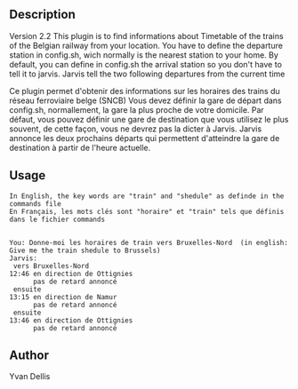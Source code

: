 ## Description
Version 2.2
This plugin is to find informations about Timetable of the trains of the Belgian railway from your location. 
You have to define the departure station in config.sh, wich normally is the nearest station to your home.
By default, you can define in config.sh the arrival station so you don't have to tell it to jarvis.
Jarvis tell the two following departures from the current time

Ce plugin permet d'obtenir des informations sur les horaires des trains du réseau ferroviaire belge (SNCB)
Vous devez définir la gare de départ dans config.sh, normallement, la gare la plus proche de votre domicile.
Par défaut, vous pouvez définir une gare de destination que vous utilisez le plus souvent, de cette façon, 
vous ne devrez pas la dicter à Jarvis.
Jarvis annonce les deux prochains départs qui permettent d'atteindre la gare de destination à partir de l'heure actuelle.

 
## Usage

```
In English, the key words are "train" and "shedule" as definde in the commands file
En Français, les mots clés sont "horaire" et "train" tels que définis dans le fichier commands


You: Donne-moi les horaires de train vers Bruxelles-Nord  (in english: Give me the train shedule to Brussels)
Jarvis: 
 vers Bruxelles-Nord 
12:46 en direction de Ottignies
      pas de retard annoncé
 ensuite 
13:15 en direction de Namur
      pas de retard annoncé
 ensuite 
13:46 en direction de Ottignies
      pas de retard annoncé
```


## Author
Yvan Dellis
